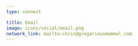 ```yaml
---
type: connect

title: Email
image: icons/social/email.png
network_link: mailto:chris@gregariousmammal.com
---
```

